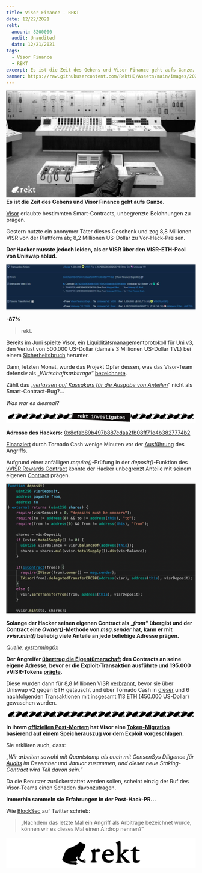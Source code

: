 ```yaml
---
title: Visor Finance - REKT
date: 12/22/2021
rekt:
  amount: 8200000
  audit: Unaudited 
  date: 12/21/2021
tags:
  - Visor Finance
  - REKT
excerpt: Es ist die Zeit des Gebens und Visor Finance geht aufs Ganze. Visor ermöglichte es einem anonymen Täter, 8,2 Millionen US-Dollar in VISR zu prägen.
banner: https://raw.githubusercontent.com/RektHQ/Assets/main/images/2021/12/visor-header.png
---
```

![](https://raw.githubusercontent.com/RektHQ/Assets/main/images/2021/12/visor-header.png)
**Es ist die Zeit des Gebens und Visor Finance geht aufs Ganze.**

[Visor](https://www.visor.finance/) erlaubte bestimmten Smart-Contracts, unbegrenzte Belohnungen zu prägen.

Gestern nutzte ein anonymer Täter dieses Geschenk und zog 8,8 Millionen VISR von der Plattform ab; 8,2 Millionen US-Dollar zu Vor-Hack-Preisen.

**Der Hacker musste jedoch leiden, als er VISR über den VISR-ETH-Pool von Uniswap ablud.**

![](https://raw.githubusercontent.com/RektHQ/Assets/main/images/2021/12/visor-priceimpact.png)

**-87%**

>rekt.

Bereits im Juni spielte Visor, ein Liquiditätsmanagementprotokoll für [Uni v3](https://rekt.news/uniswap-v3-lp-rekt/), den Verlust von 500.000 US-Dollar (damals 3 Millionen US-Dollar TVL) bei einem [Sicherheitsbruch](https://visorfinance.medium.com/visor-beta-incident-report-1b2521b9266) herunter.

Dann, letzten Monat, wurde das Projekt Opfer dessen, was das Visor-Team defensiv als „_Wirtschaftsarbitrage_“ [bezeichnete](https://twitter.com/VisorFinance/status/1464574917056385025).

Zählt das „[_verlassen auf Kassakurs für die Ausgabe von Anteilen_](https://twitter.com/Mudit__Gupta/status/1464657484367339527)“ nicht als Smart-Contract-Bug?...

_Was war es diesmal?_

![](https://raw.githubusercontent.com/RektHQ/Assets/main/images/2021/09/rekt-investigates-linebreak.png)

**Adresse des Hackers:** [0x8efab89b497b887cdaa2fb08ff71e4b3827774b2](https://etherscan.io/address/0x8efab89b497b887cdaa2fb08ff71e4b3827774b2)

[Finanziert](https://etherscan.io/tx/0x660b97542ade1e533bd5e098dbe53da26b63d53a3c2c4dd46b481a91bd075ead) durch Tornado Cash wenige Minuten vor der [Ausführung](https://etherscan.io/tx/0x69272d8c84d67d1da2f6425b339192fa472898dce936f24818fda415c1c1ff3f) des Angriffs.

Aufgrund einer anfälligen _require()_-Prüfung in der _deposit()_-Funktion des [vVISR Rewards Contract](https://etherscan.io/address/0xc9f27a50f82571c1c8423a42970613b8dbda14ef#code) konnte der Hacker unbegrenzt Anteile mit seinem eigenen [Contract](https://etherscan.io/address/0x10c509aa9ab291c76c45414e7cdbd375e1d5ace8) prägen.

![](https://raw.githubusercontent.com/RektHQ/Assets/main/images/2021/12/visor-code.png)

**Solange der Hacker seinen eigenen Contract als „_from_“ übergibt und der Contract eine _Owner()_-Methode von _msg.sender_ hat, kann er mit _vvisr.mint()_ beliebig viele Anteile an jede beliebige Adresse prägen.**

_Quelle: [@storming0x](https://twitter.com/storming0x/status/1473321779250802693)_

**Der Angreifer [übertrug die Eigentümerschaft](https://etherscan.io/tx/0x27f2210536553392cf180c0b37055b3dc92094a5d585d7d2a51f790c9145e47c) des Contracts an seine eigene Adresse, bevor er die Exploit-Transaktion ausführte und 195.000 vVISR-Tokens [prägte](https://etherscan.io/tx/0x69272d8c84d67d1da2f6425b339192fa472898dce936f24818fda415c1c1ff3f).**

Diese wurden dann für 8,8 Millionen VISR [verbrannt](https://etherscan.io/tx/0x6eabef1bf310a1361041d97897c192581cd9870f6a39040cd24d7de2335b4546), bevor sie über Uniswap v2 gegen ETH getauscht und über Tornado Cash in [dieser](https://etherscan.io/tx/0x0e16210218ecc487a35b9ff48fe3d9f3e9b0f50330f9e7805e38135732b85270) und 6 nachfolgenden Transaktionen mit insgesamt 113 ETH (450.000 US-Dollar) gewaschen wurden.

![](https://raw.githubusercontent.com/RektHQ/Assets/main/images/2021/03/rekt-linebreak.png)

**In ihrem [offiziellen Post-Mortem](https://medium.com/visorfinance/post-mortem-for-vvisr-staking-contract-exploit-and-upcoming-migration-7920e1dee55a) hat Visor eine [Token-Migration](https://twitter.com/VisorFinance/status/1473317327601078279) basierend auf einem Speicherauszug vor dem Exploit vorgeschlagen.**

Sie erklären auch, dass:

„_Wir arbeiten sowohl mit Quantstamp als auch mit ConsenSys Diligence für [Audits](https://docs.visor.finance/learn/audits) im Dezember und Januar zusammen, und dieser neue Staking-Contract wird Teil davon sein._”

Da die Benutzer zurückerstattet werden sollen, scheint einzig der Ruf des Visor-Teams einen Schaden davonzutragen.

**Immerhin sammeln sie Erfahrungen in der Post-Hack-PR…**

Wie [BlockSec](https://twitter.com/BlockSecTeam/status/1473343144620015619) auf Twitter schrieb:

>„Nachdem das letzte Mal ein Angriff als Arbitrage bezeichnet wurde, können wir es dieses Mal einen Airdrop nennen?“

![](https://raw.githubusercontent.com/RektHQ/Assets/main/images/2021/08/rekt-outline-conc.png)
